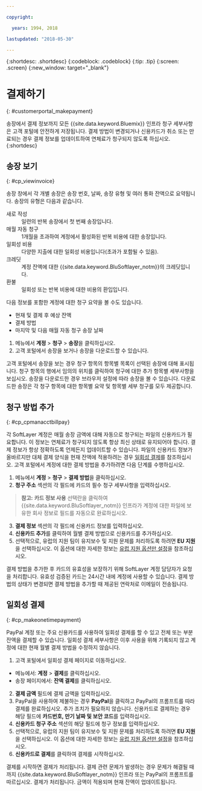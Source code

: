 ```yaml
---

copyright:

  years: 1994, 2018

lastupdated: "2018-05-30"

---
```


{:shortdesc: .shortdesc}
{:codeblock: .codeblock}
{:tip: .tip}
{:screen: .screen}
{:new_window: target="_blank"}


# 결제하기
{: #customerportal_makepayment}

송장에서 결제 정보까지 모든 {{site.data.keyword.Bluemix}} 인프라 청구 세부사항은 고객 포털에 안전하게 저장됩니다. 결제 방법이 변경되거나 신용카드가 취소 또는 만료되는 경우 결제 정보를 업데이트하여 연체료가 청구되지 않도록 하십시오.
{:shortdesc}

## 송장 보기
{: #cp_viewinvoice}

송장 창에서 각 개별 송장은 송장 번호, 날짜, 송장 유형 및 여러 통화 잔액으로 요약됩니다. 송장의 유형은 다음과 같습니다.

<dl>
<dt>새로 작성</dt>
<dd>일련의 반복 송장에서 첫 번째 송장입니다.</dd>
<dt>매월 자동 청구</dt>
<dd>1개월을 초과하여 계정에서 활성화된 반복 비용에 대한 송장입니다.</dd>
<dt>일회성 비용</dt>
<dd>다양한 지출에 대한 일회성 비용입니다(초과가 포함될 수 있음).</dd>
<dt>크레딧</dt>
<dd>계정 잔액에 대한 {{site.data.keyword.BluSoftlayer_notm}}의 크레딧입니다.</dd>
<dt>환불</dt>
<dd>일회성 또는 반복 비용에 대한 비용의 환입입니다.</dd>
</dl>

다음 정보를 포함한 계정에 대한 청구 요약을 볼 수도 있습니다.
  * 현재 및 결제 후 예상 잔액
  * 결제 방법
  * 마지막 및 다음 매월 자동 청구 송장 날짜

1. 메뉴에서 **계정** > **청구** > **송장**을 클릭하십시오.
2. 고객 포털에서 송장을 보거나 송장을 다운로드할 수 있습니다.

고객 포털에서 송장을 보는 경우 청구 항목의 항목별 목록이 선택된 송장에 대해 표시됩니다. 청구 항목의 행에서 임의의 위치를 클릭하여 청구에 대한 추가 항목별 세부사항을 보십시오. 송장을 다운로드한 경우 브라우저 설정에 따라 송장을 볼 수 있습니다. 다운로드한 송장은 각 청구 항목에 대한 항목별 요약 및 항목별 세부 청구를 모두 제공합니다.

## 청구 방법 추가
{: #cp_cpmanacctbillpay}

각 SoftLayer 계정은 매월 송장 금액에 대해 자동으로 청구되는 파일의 신용카드가 필요합니다. 이 정보는 연체료가 청구되지 않도록 항상 최신 상태로 유지되어야 합니다. 결제 정보가 항상 정확하도록 언제든지 업데이트할 수 있습니다. 파일의 신용카드 정보가 올바르지만 대체 결제 양식을 현재 잔액에 적용하려는 경우 [일회성 결제](/docs/customer-portal/cpmanacctbillpay.html#cp_makeonetimepayment)를 참조하십시오. 고객 포털에서 계정에 대한 결제 방법을 추가하려면 다음 단계를 수행하십시오.

1. 메뉴에서 **계정** > **청구** > **결제 방법**을 클릭하십시오.
2. **청구 주소** 섹션의 각 필드에 카드의 필수 청구 세부사항을 입력하십시오.
> **참고:** **카드 정보 사용** 선택란을 클릭하여 {{site.data.keyword.BluSoftlayer_notm}} 인프라가 계정에 대한 파일에 보유한 회사 정보로 필드를 자동으로 완료하십시오.
3. **결제 정보** 섹션의 각 필드에 신용카드 정보를 입력하십시오.
4. **신용카드 추가**를 클릭하여 월별 결제 방법으로 신용카드를 추가하십시오.
5. 선택적으로, 유럽의 지원 팀이 유지보수 및 지원 문제를 처리하도록 하려면 **EU 지원**을 선택하십시오.  이 옵션에 대한 자세한 정보는 [유럽 지원 옵션만 설정](/docs/customer-portal/pay-invoice.html#cp_seteusupported)을 참조하십시오.

결제 방법을 추가한 후 카드의 유효성을 보장하기 위해 SoftLayer 계정 담당자가 요청을 처리합니다. 유효성 검증된 카드는 24시간 내에 계정에 사용할 수 있습니다. 결제 방법의 상태가 변경되면 결제 방법을 추가할 때 제공된 연락처로 이메일이 전송됩니다.

## 일회성 결제
{: #cp_makeonetimepayment}

PayPal 계정 또는 주요 신용카드를 사용하여 일회성 결제를 할 수 있고 전체 또는 부분 잔액을 결제할 수 있습니다. 일회성 결제 세부사항은 이후 사용을 위해 기록되지 않고 계정에 대한 현재 월별 결제 방법을 수정하지 않습니다.

1. 고객 포털에서 일회성 결제 페이지로 이동하십시오.
 * 메뉴에서: **계정** > **결제**를 클릭하십시오.
 * 송장 페이지에서: **잔액 결제**를 클릭하십시오.
2. **결제 금액** 필드에 결제 금액을 입력하십시오.
3. PayPal을 사용하여 제불하는 경우 **PayPal**을 클릭하고 PayPal의 프롬프트를 따라 결제를 완료하십시오. 추가 조치가 필요하지 않습니다. 신용카드로 결제하는 경우 해당 필드에 **카드번호, 만기 날짜 및 보안 코드**를 입력하십시오.
4. **신용카드 청구 주소** 섹션의 해당 필드에 청구 정보를 입력하십시오.
5. 선택적으로, 유럽의 지원 팀이 유지보수 및 지원 문제를 처리하도록 하려면 **EU 지원**을 선택하십시오.  이 옵션에 대한 자세한 정보는 [유럽 지원 옵션만 설정](/docs/customer-portal/pay-invoice.html#cp_seteusupported)을 참조하십시오.
6. **신용카드로 결제**를 클릭하여 결제를 시작하십시오.

결제를 시작하면 결제가 처리됩니다. 결제 관련 문제가 발생하는 경우 문제가 해결될 때까지 {{site.data.keyword.BluSoftlayer_notm}} 인프라 또는 PayPal의 프롬프트를 따르십시오. 결제가 처리됩니다. 금액이 적용되며 현재 잔액이 업데이트됩니다.
